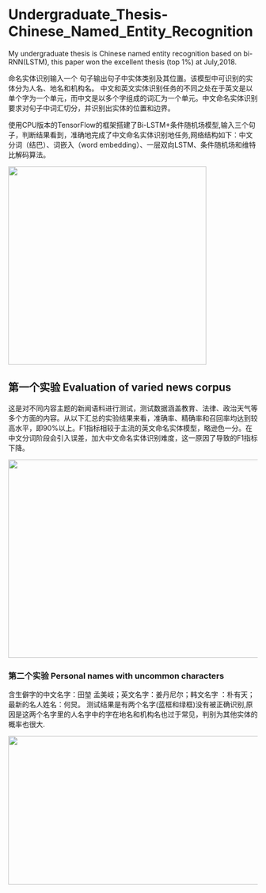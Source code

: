 # Undergraduate_Thesis-Chinese_Named_Entity_Recognition
My undergraduate thesis is Chinese named entity recognition based on bi-RNN(LSTM), this paper won the excellent thesis (top 1%) at July,2018.

命名实体识别输入一个 句子输出句子中实体类别及其位置。该模型中可识别的实体分为人名、地名和机构名。
中文和英文实体识别任务的不同之处在于英文是以单个字为一个单元，而中文是以多个字组成的词汇为一个单元。中文命名实体识别要求对句子中词汇切分，并识别出实体的位置和边界。

使用CPU版本的TensorFlow的框架搭建了Bi-LSTM+条件随机场模型,输入三个句子，判断结果看到，准确地完成了中文命名实体识别地任务,网络结构如下：中文分词（结巴）、词嵌入（word embedding）、一层双向LSTM、条件随机场和维特比解码算法。

<img src="https://github.com/liangjiubujiu/Undergraduate_Thesis-Chinese_Named_Entity_Recognition/blob/master/images/3.jpg" height="400" width="400" />

## 第一个实验 Evaluation of varied news corpus
这是对不同内容主题的新闻语料进行测试，测试数据涵盖教育、法律、政治天气等多个方面的内容。从以下汇总的实验结果来看，准确率、精确率和召回率均达到较高水平，即90%以上。F1指标相较于主流的英文命名实体模型，略逊色一分。在中文分词阶段会引入误差，加大中文命名实体识别难度，这一原因了导致的F1指标下降。

<img src="https://github.com/liangjiubujiu/Undergraduate_Thesis-Chinese_Named_Entity_Recognition/blob/master/images/1.jpg" height="400" width="800" />

### 第二个实验 Personal names with uncommon characters
含生僻字的中文名字：田堃 孟美岐；英文名字：姜丹尼尔；韩文名字 ：朴有天；最新的名人姓名：何炅。
测试结果是有两个名字(蓝框和绿框)没有被正确识别,原因是这两个名字里的人名字中的字在地名和机构名也过于常见，判别为其他实体的概率也很大.

<img src="https://github.com/liangjiubujiu/Undergraduate_Thesis-Chinese_Named_Entity_Recognition/blob/master/images/2.jpg" height="300" width="600" />

